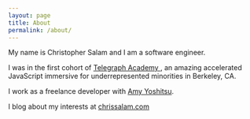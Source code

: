 ```yaml
---
layout: page
title: About
permalink: /about/
---
```


My name is Christopher Salam and I am a software engineer. 

I was in the first cohort of <a href="http://www.telegraphacademy.com/">Telegraph Academy </a>, an amazing accelerated JavaScript immersive for underrepresented minorities in Berkeley, CA.

I work as a freelance developer with <a href="http://www.amyyoshitsu.com" target="_blank">Amy Yoshitsu</a>.

I blog about my interests at <a href="http://chrissalam.com"> chrissalam.com </a>
